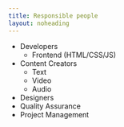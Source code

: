 ```yaml
---
title: Responsible people
layout: noheading
---
```

* Developers
    - Frontend (HTML/CSS/JS)
* Content Creators
    - Text
    - Video
    - Audio
* Designers
* Quality Assurance
* Project Management
<!-- more -->